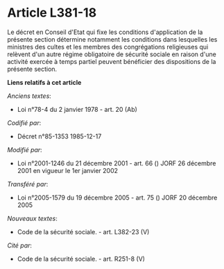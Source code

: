 # Article L381-18

Le décret en Conseil d'Etat qui fixe les conditions d'application de la présente section détermine notamment les conditions
dans lesquelles les ministres des cultes et les membres des congrégations religieuses qui relèvent d'un autre régime
obligatoire de sécurité sociale en raison d'une activité exercée à temps partiel peuvent bénéficier des dispositions de la
présente section.

**Liens relatifs à cet article**

_Anciens textes_:

  - Loi n°78-4 du 2 janvier 1978 - art. 20 (Ab)

_Codifié par_:

  - Décret n°85-1353 1985-12-17

_Modifié par_:

  - Loi n°2001-1246 du 21 décembre 2001 - art. 66 () JORF 26 décembre 2001 en vigueur le 1er janvier 2002

_Transféré par_:

  - Loi n°2005-1579 du 19 décembre 2005 - art. 75 () JORF 20 décembre 2005

_Nouveaux textes_:

  - Code de la sécurité sociale. - art. L382-23 (V)

_Cité par_:

  - Code de la sécurité sociale. - art. R251-8 (V)
